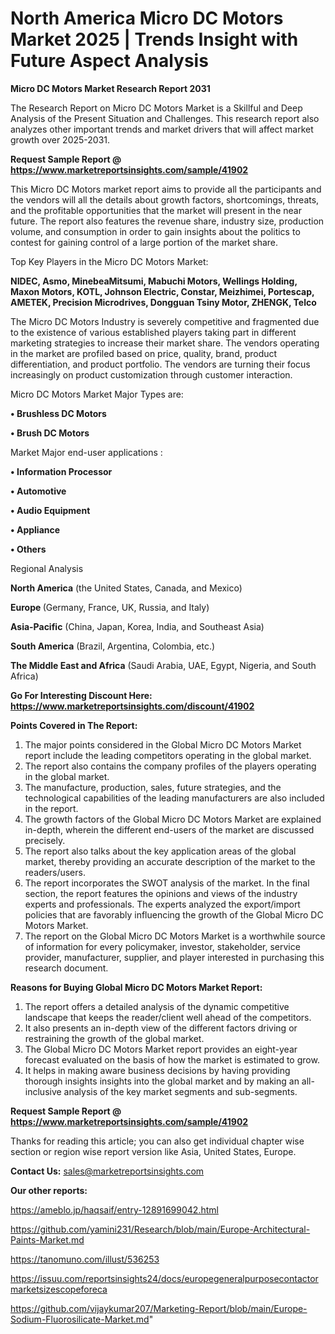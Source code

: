 # North America Micro DC Motors Market 2025 | Trends Insight with Future Aspect Analysis

<strong>Micro DC Motors Market Research Report 2031</strong>

The Research Report on Micro DC Motors Market is a Skillful and Deep Analysis of the Present Situation and Challenges. This research report also analyzes other important trends and market drivers that will affect market growth over 2025-2031.

<strong>Request Sample Report @ <a href=https://www.marketreportsinsights.com/sample/41902>https://www.marketreportsinsights.com/sample/41902</a></strong>

This Micro DC Motors market report aims to provide all the participants and the vendors will all the details about growth factors, shortcomings, threats, and the profitable opportunities that the market will present in the near future. The report also features the revenue share, industry size, production volume, and consumption in order to gain insights about the politics to contest for gaining control of a large portion of the market share.

Top Key Players in the Micro DC Motors Market:

<strong>NIDEC, Asmo, MinebeaMitsumi, Mabuchi Motors, Wellings Holding, Maxon Motors, KOTL, Johnson Electric, Constar, Meizhimei, Portescap, AMETEK, Precision Microdrives, Dongguan Tsiny Motor, ZHENGK, Telco</strong>

The Micro DC Motors Industry is severely competitive and fragmented due to the existence of various established players taking part in different marketing strategies to increase their market share. The vendors operating in the market are profiled based on price, quality, brand, product differentiation, and product portfolio. The vendors are turning their focus increasingly on product customization through customer interaction.

Micro DC Motors Market Major Types are:

<strong>•  Brushless DC Motors

•  Brush DC Motors</strong>

Market Major end-user applications :

<strong>•  Information Processor

•  Automotive

•  Audio Equipment

•  Appliance

•  Others</strong>

Regional Analysis

</u><strong><b>North America</b></strong> (the United States, Canada, and Mexico)

<strong><b>Europe </b></strong>(Germany, France, UK, Russia, and Italy)

<strong><b>Asia-Pacific</b></strong> (China, Japan, Korea, India, and Southeast Asia)

<strong><b>South America</b></strong> (Brazil, Argentina, Colombia, etc.)

<strong><b>The Middle East and Africa</b></strong> (Saudi Arabia, UAE, Egypt, Nigeria, and South Africa)

<strong>Go For Interesting Discount Here: <a href=https://www.marketreportsinsights.com/discount/41902>https://www.marketreportsinsights.com/discount/41902</a></strong>

<strong>Points Covered in The Report:</strong>
<ol>
  <li>The major points considered in the Global Micro DC Motors Market report include the leading competitors operating in the global market.</li>
  <li>The report also contains the company profiles of the players operating in the global market.</li>
  <li>The manufacture, production, sales, future strategies, and the technological capabilities of the leading manufacturers are also included in the report.</li>
  <li>The growth factors of the Global Micro DC Motors Market are explained in-depth, wherein the different end-users of the market are discussed precisely.</li>
  <li>The report also talks about the key application areas of the global market, thereby providing an accurate description of the market to the readers/users.</li>
  <li>The report incorporates the SWOT analysis of the market. In the final section, the report features the opinions and views of the industry experts and professionals. The experts analyzed the export/import policies that are favorably influencing the growth of the Global Micro DC Motors Market.</li>
  <li>The report on the Global Micro DC Motors Market is a worthwhile source of information for every policymaker, investor, stakeholder, service provider, manufacturer, supplier, and player interested in purchasing this research document.</li>
</ol>
<strong>Reasons for Buying Global Micro DC Motors Market Report:</strong>

<ol>
  <li>The report offers a detailed analysis of the dynamic competitive landscape that keeps the reader/client well ahead of the competitors.</li>
  <li>It also presents an in-depth view of the different factors driving or restraining the growth of the global market.</li>
  <li>The Global Micro DC Motors Market report provides an eight-year forecast evaluated on the basis of how the market is estimated to grow.</li>
  <li>It helps in making aware business decisions by having providing thorough insights insights into the global market and by making an all-inclusive analysis of the key market segments and sub-segments.</li>
</ol>
<strong>Request Sample Report @ <a href=https://www.marketreportsinsights.com/sample/41902>https://www.marketreportsinsights.com/sample/41902</a></strong>


Thanks for reading this article; you can also get individual chapter wise section or region wise report version like Asia, United States, Europe.

<strong>Contact Us:</strong>
sales@marketreportsinsights.com

<strong>Our other reports:</strong>

<a href=https://ameblo.jp/haqsaif/entry-12891699042.html>https://ameblo.jp/haqsaif/entry-12891699042.html</a>

<a href=https://github.com/yamini231/Research/blob/main/Europe-Architectural-Paints-Market.md>https://github.com/yamini231/Research/blob/main/Europe-Architectural-Paints-Market.md</a>

<a href=https://tanomuno.com/illust/536253>https://tanomuno.com/illust/536253</a>

<a href=https://issuu.com/reportsinsights24/docs/europegeneralpurposecontactormarketsizescopeforeca>https://issuu.com/reportsinsights24/docs/europegeneralpurposecontactormarketsizescopeforeca</a>

<a href=https://github.com/vijaykumar207/Marketing-Report/blob/main/Europe-Sodium-Fluorosilicate-Market.md>https://github.com/vijaykumar207/Marketing-Report/blob/main/Europe-Sodium-Fluorosilicate-Market.md</a>"
